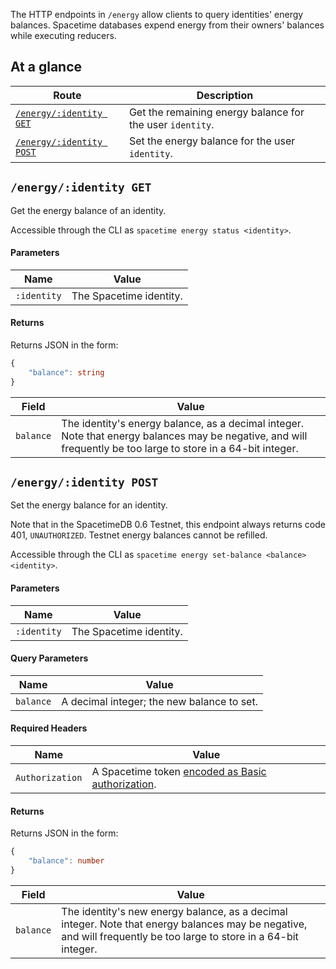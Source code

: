 The HTTP endpoints in `/energy` allow clients to query identities' energy balances. Spacetime databases expend energy from their owners' balances while executing reducers.

## At a glance

| Route                                            | Description                                               |
| ------------------------------------------------ | --------------------------------------------------------- |
| [`/energy/:identity GET`](#energyidentity-get)   | Get the remaining energy balance for the user `identity`. |
| [`/energy/:identity POST`](#energyidentity-post) | Set the energy balance for the user `identity`.           |

## `/energy/:identity GET`

Get the energy balance of an identity.

Accessible through the CLI as `spacetime energy status <identity>`.

#### Parameters

| Name        | Value                   |
| ----------- | ----------------------- |
| `:identity` | The Spacetime identity. |

#### Returns

Returns JSON in the form:

```typescript
{
    "balance": string
}
```

| Field     | Value                                                                                                                                                          |
| --------- | -------------------------------------------------------------------------------------------------------------------------------------------------------------- |
| `balance` | The identity's energy balance, as a decimal integer. Note that energy balances may be negative, and will frequently be too large to store in a 64-bit integer. |

## `/energy/:identity POST`

Set the energy balance for an identity.

Note that in the SpacetimeDB 0.6 Testnet, this endpoint always returns code 401, `UNAUTHORIZED`. Testnet energy balances cannot be refilled.

Accessible through the CLI as `spacetime energy set-balance <balance> <identity>`.

#### Parameters

| Name        | Value                   |
| ----------- | ----------------------- |
| `:identity` | The Spacetime identity. |

#### Query Parameters

| Name      | Value                                      |
| --------- | ------------------------------------------ |
| `balance` | A decimal integer; the new balance to set. |

#### Required Headers

| Name            | Value                                                                                       |
| --------------- | ------------------------------------------------------------------------------------------- |
| `Authorization` | A Spacetime token [encoded as Basic authorization](/docs/http). |

#### Returns

Returns JSON in the form:

```typescript
{
    "balance": number
}
```

| Field     | Value                                                                                                                                                              |
| --------- | ------------------------------------------------------------------------------------------------------------------------------------------------------------------ |
| `balance` | The identity's new energy balance, as a decimal integer. Note that energy balances may be negative, and will frequently be too large to store in a 64-bit integer. |
